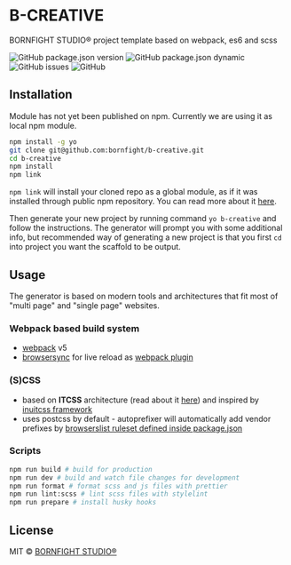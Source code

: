 # B-CREATIVE

BORNFIGHT STUDIO® project template based on webpack, es6 and scss

![GitHub package.json version](https://img.shields.io/github/package-json/v/bornfight/b-creative?style=flat-square)
![GitHub package.json dynamic](https://img.shields.io/github/package-json/keywords/bornfight/b-creative?style=flat-square)
![GitHub issues](https://img.shields.io/github/issues/bornfight/b-creative?style=flat-square)
![GitHub](https://img.shields.io/github/license/bornfight/b-creative?style=flat-square)

## Installation

Module has not yet been published on npm. Currently we are using it as local npm module.

```bash
npm install -g yo
git clone git@github.com:bornfight/b-creative.git
cd b-creative
npm install
npm link
```

`npm link` will install your cloned repo as a global module, as if it was installed through public npm repository.
You can read more about it [here](https://yeoman.io/authoring/).

Then generate your new project by running command `yo b-creative` and follow the instructions.
The generator will prompt you with some additional info, but recommended way of generating a new project is that you
first `cd` into project you want the scaffold to be output.

## Usage

The generator is based on modern tools and architectures that fit most of "multi page" and "single page" websites.

### Webpack based build system

- [webpack](https://webpack.js.org) v5
- [browsersync](https://browsersync.io/) for live reload
  as [webpack plugin](https://www.npmjs.com/package/browser-sync-webpack-plugin)

### (S)CSS

- based on **ITCSS** architecture (read about
  it [here](https://www.xfive.co/blog/itcss-scalable-maintainable-css-architecture/)) and inspired
  by [inuitcss framework](https://github.com/inuitcss/inuitcss)
- uses postcss by default - autoprefixer will automatically add vendor prefixes
  by [browserslist ruleset defined inside package.json](https://github.com/postcss/autoprefixer#browsers)

### Scripts

```bash
npm run build # build for production
npm run dev # build and watch file changes for development
npm run format # format scss and js files with prettier
npm run lint:scss # lint scss files with stylelint
npm run prepare # install husky hooks
```

## License

MIT © [BORNFIGHT STUDIO®](https://www.bornfight.studio)
